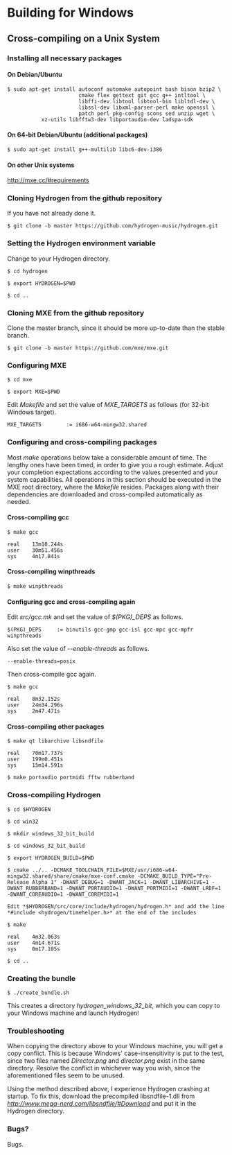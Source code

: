 # Building for Windows

## Cross-compiling on a Unix System

### Installing all necessary packages

#### On Debian/Ubuntu

    $ sudo apt-get install autoconf automake autopoint bash bison bzip2 \
                           cmake flex gettext git gcc g++ intltool \
                           libffi-dev libtool libtool-bin libltdl-dev \
                           libssl-dev libxml-parser-perl make openssl \
                           patch perl pkg-config scons sed unzip wget \
			   xz-utils libfftw3-dev libportaudio-dev ladspa-sdk

#### On 64-bit Debian/Ubuntu (additional packages)

    $ sudo apt-get install g++-multilib libc6-dev-i386

#### On other Unix systems

http://mxe.cc/#requirements

### Cloning Hydrogen from the github repository

If you have not already done it.

    $ git clone -b master https://github.com/hydrogen-music/hydrogen.git

### Setting the Hydrogen environment variable

Change to your Hydrogen directory.

    $ cd hydrogen
    
    $ export HYDROGEN=$PWD
    
    $ cd ..

### Cloning MXE from the github repository

Clone the master branch, since it should be more up-to-date than the stable branch.

    $ git clone -b master https://github.com/mxe/mxe.git

### Configuring MXE

    $ cd mxe

    $ export MXE=$PWD

Edit *Makefile* and set the value of *MXE_TARGETS* as follows (for 32-bit Windows target).

    MXE_TARGETS        := i686-w64-mingw32.shared

### Configuring and cross-compiling packages

Most *make* operations below take a considerable amount of time. The lengthy ones have been timed, in order to give you a rough estimate. Adjust your completion expectations according to the values presented and your system capabilities. All operations in this section should be executed in the MXE root directory, where the *Makefile* resides. Packages along with their dependencies are downloaded and cross-compiled automatically as needed.

#### Cross-compiling gcc

    $ make gcc

    real    13m10.244s
    user    30m51.456s
    sys     4m17.841s

#### Cross-compiling winpthreads

    $ make winpthreads

#### Configuring gcc and cross-compiling again

Edit *src/gcc.mk* and set the value of *$(PKG)_DEPS* as follows.

    $(PKG)_DEPS     := binutils gcc-gmp gcc-isl gcc-mpc gcc-mpfr winpthreads

Also set the value of *--enable-threads* as follows.

    --enable-threads=posix

Then cross-compile gcc again.

    $ make gcc

    real    8m32.152s
    user    24m34.296s
    sys     2m47.471s

#### Cross-compiling other packages

    $ make qt libarchive libsndfile

    real    70m17.737s
    user    199m0.451s
    sys     15m14.591s

    $ make portaudio portmidi fftw rubberband

### Cross-compiling Hydrogen

    $ cd $HYDROGEN
    
    $ cd win32
    
    $ mkdir windows_32_bit_build
    
    $ cd windows_32_bit_build
    
    $ export HYDROGEN_BUILD=$PWD
    
    $ cmake ../.. -DCMAKE_TOOLCHAIN_FILE=$MXE/usr/i686-w64-mingw32.shared/share/cmake/mxe-conf.cmake -DCMAKE_BUILD_TYPE="Pre-Release Alpha 1" -DWANT_DEBUG=1 -DWANT_JACK=1 -DWANT_LIBARCHIVE=1 -DWANT_RUBBERBAND=1 -DWANT_PORTAUDIO=1 -DWANT_PORTMIDI=1 -DWANT_LRDF=1 -DWANT_COREAUDIO=1 -DWANT_COREMIDI=1

    Edit *$HYDROGEN/src/core/include/hydrogen/hydrogen.h* and add the line *#include <hydrogen/timehelper.h>* at the end of the includes
    
    $ make

    real    4m32.063s
    user    4m14.671s
    sys     0m17.105s

    $ cd ..

### Creating the bundle

    $ ./create_bundle.sh

This creates a directory *hydrogen_windows_32_bit*, which you can copy to your Windows machine and launch Hydrogen!

### Troubleshooting

When copying the directory above to your Windows machine, you will get a copy conflict. This is because Windows' case-insensitivity is put to the test, since two files named *Director.png* and *director.png* exist in the same directory. Resolve the conflict in whichever way you wish, since the aforementioned files seem to be unused.

Using the method described above, I experience Hydrogen crashing at startup. To fix this, download the precompiled libsndfile-1.dll from *http://www.mega-nerd.com/libsndfile/#Download* and put it in the Hydrogen directory.

### Bugs?

Bugs.